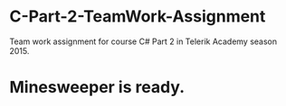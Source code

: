 ﻿# C-Part-2-TeamWork-Assignment
Team work assignment for course C# Part 2 in Telerik Academy season 2015.



# Мinesweeper is ready.
